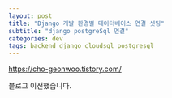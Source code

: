 ```yaml
---
layout: post
title: "Django 개발 환경별 데이터베이스 연결 셋팅"
subtitle: "django postgreSql 연결"
categories: dev
tags: backend django cloudsql postgresql
---
```


https://cho-geonwoo.tistory.com/

블로그 이전했습니다.
